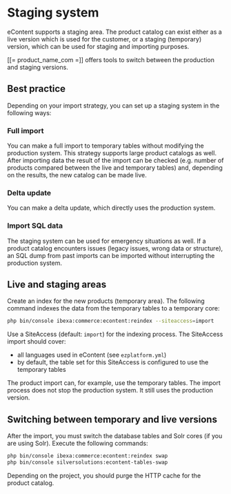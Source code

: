 # Staging system

eContent supports a staging area. The product catalog can exist either as a live version which is used for the customer, or a staging (temporary) version, which can be used for staging and importing purposes.

[[= product_name_com =]] offers tools to switch between the production and staging versions. 

## Best practice

Depending on your import strategy, you can set up a staging system in the following ways:

### Full import

You can make a full import to temporary tables without modifying the production system.
This strategy supports large product catalogs as well.
After importing data the result of the import can be checked (e.g. number of products compared between the live and temporary tables)
and, depending on the results, the new catalog can be made live.

### Delta update

You can make a delta update, which directly uses the production system.

### Import SQL data

The staging system can be used for emergency situations as well.
If a product catalog encounters issues (legacy issues, wrong data or structure),
an SQL dump from past imports can be imported without interrupting the production system.

## Live and staging areas

Create an index for the new products (temporary area). The following command indexes the data from the temporary tables to a temporary core:

``` bash
php bin/console ibexa:commerce:econtent:reindex --siteaccess=import
```

Use a SiteAccess (default: `import`) for the indexing process. The SiteAccess import should cover:

- all languages used in eContent (see `ezplatform.yml`)
- by default, the table set for this SiteAccess is configured to use the temporary tables

The product import can, for example, use the temporary tables. The import process does not stop the production system. It still uses the production version. 

## Switching between temporary and live versions

After the import, you must switch the database tables and Solr cores (if you are using Solr). Execute the following commands:

``` bash
php bin/console ibexa:commerce:econtent:reindex swap
php bin/console silversolutions:econtent-tables-swap
```

Depending on the project, you should purge the HTTP cache for the product catalog.

